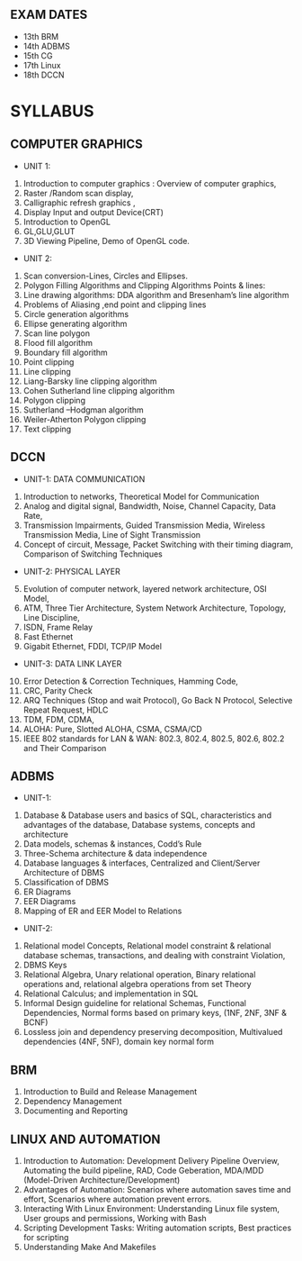 ## EXAM DATES
- 13th BRM
- 14th ADBMS
- 15th CG
- 17th Linux
- 18th DCCN

# SYLLABUS

## COMPUTER GRAPHICS
- UNIT 1:
1. Introduction to computer graphics : Overview of computer graphics, 
2. Raster /Random scan display,
3. Calligraphic refresh graphics , 
4. Display Input and output Device(CRT)
5. Introduction to OpenGL
6. GL,GLU,GLUT
7. 3D Viewing Pipeline, Demo of OpenGL code.

- UNIT 2:
1. Scan conversion-Lines, Circles and Ellipses.
2.  Polygon Filling Algorithms and Clipping Algorithms Points & lines:
3. Line drawing algorithms: DDA algorithm and Bresenham’s  line algorithm
4. Problems of Aliasing ,end point and clipping lines
5. Circle generation algorithms
6. Ellipse generating algorithm
7. Scan line polygon
8. Flood fill algorithm
9. Boundary fill algorithm
10. Point clipping
11. Line clipping
12. Liang-Barsky  line clipping algorithm
13. Cohen Sutherland line clipping algorithm
14. Polygon clipping
15. Sutherland –Hodgman algorithm
16. Weiler-Atherton Polygon clipping
17. Text clipping

## DCCN
- UNIT-1: DATA COMMUNICATION
 1.	Introduction to networks, Theoretical  Model for Communication	
 2.	Analog and digital signal, Bandwidth, Noise, Channel Capacity, Data Rate, 	
 3.	Transmission Impairments, Guided Transmission Media, Wireless Transmission Media, Line of Sight Transmission 
 4.	Concept of circuit, Message, Packet Switching with their timing diagram, Comparison of Switching Techniques	 
- UNIT-2: PHYSICAL LAYER
 5.	Evolution of computer network, layered network architecture, OSI Model,	
 6.	ATM, Three Tier Architecture, System Network Architecture, Topology, 
Line Discipline,	
 7.	ISDN,  Frame Relay 
8.	Fast Ethernet	
9.	Gigabit Ethernet, FDDI,  TCP/IP Model
- UNIT-3: DATA LINK LAYER
 10.	Error Detection & Correction Techniques, Hamming Code, 
 11. CRC, Parity Check	
 12.	ARQ Techniques (Stop and wait Protocol), 
Go Back N Protocol, Selective Repeat Request, HDLC
 13.	TDM, FDM, CDMA,	
 14.	ALOHA: Pure, Slotted ALOHA, CSMA, CSMA/CD
 15.	IEEE 802 standards for LAN & WAN: 802.3, 802.4, 802.5, 802.6, 802.2 
and Their Comparison	

## ADBMS
- UNIT-1:
 1. Database & Database users and basics of SQL, characteristics and advantages of the database, 
Database systems, concepts and architecture	 	 
 2.	Data  models, schemas & instances, Codd’s Rule		 	 	 	 
 3.	Three-Schema architecture & data independence		 	 	 	 
 4.	Database languages & interfaces, 
Centralized and Client/Server Architecture of DBMS	 	 	 	 
 5.	Classification of DBMS
 6.	ER Diagrams	 
7.	EER Diagrams					
8.	Mapping of ER and EER Model to Relations					
- UNIT-2:
 1.	Relational model Concepts, Relational model constraint & relational database schemas, 
transactions, and dealing with constraint Violation, 	 	 	 	 
 2.	DBMS Keys
 3.	Relational Algebra, Unary relational operation, Binary relational operations and,
relational algebra operations from set Theory		 
 4.	Relational Calculus; and implementation in SQL		 	 	 	 
 5.	Informal Design guideline for relational Schemas, Functional Dependencies,
Normal forms based on primary keys, (1NF, 2NF,  3NF & BCNF)		 	 	 	 
 6.	Lossless join and dependency preserving decomposition, 
Multivalued dependencies (4NF, 5NF), domain key normal form	 	 	 

## BRM
1. Introduction to Build and Release Management
2. Dependency Management
3. Documenting and Reporting

## LINUX AND AUTOMATION
1. Introduction to Automation: Development Delivery Pipeline Overview, Automating the build pipeline, RAD, Code Geberation, MDA/MDD (Model-Driven Architecture/Development)
2. Advantages of Automation: Scenarios where automation saves time and effort, Scenarios where automation prevent errors.
3. Interacting With Linux Environment: Understanding Linux file system, User groups and permissions, Working with Bash
4. Scripting Development Tasks: Writing automation scripts, Best practices for scripting
5. Understanding Make And Makefiles 
